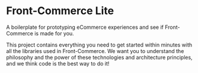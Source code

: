 # Front-Commerce Lite

A boilerplate for prototyping eCommerce experiences and see if Front-Commerce is
made for you.

This project contains everything you need to get started within minutes with all
the libraries used in Front-Commerce. We want you to understand the philosophy
and the power of these technologies and architecture principles, and we think
code is the best way to do it!

